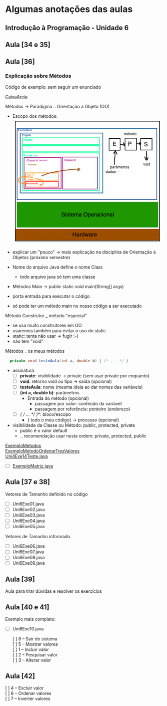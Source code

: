<!--  FIXME:
### [Aula_34](Unidade6/aulaAnotacoes.md#Aula_34 "	09-05-2022	segunda	")	09-05-2022	segunda
### [Aula_35](Unidade6/aulaAnotacoes.md#Aula_35 "	11-05-2022	quarta		11-05-2022	quarta
### [Aula_36](Unidade6/aulaAnotacoes.md#Aula_36 "	11-05-2022	quarta	")	11-05-2022	quarta
### [Aula_37](Unidade6/aulaAnotacoes.md#Aula_37 "	16-05-2022	segunda	")	16-05-2022	segunda
### [Aula_38](Unidade6/aulaAnotacoes.md#Aula_38 "	18-05-2022	quarta		18-05-2022	quarta
### [Aula_39](Unidade6/aulaAnotacoes.md#Aula_39 "	18-05-2022	quarta	")	18-05-2022	quarta
-->

# Algumas anotações das aulas

## Introdução à Programação - Unidade 6

## Aula [34 e 35]

<!-- TODO: comentar para usar Try/Catch com "moderação"
ver exemplo de código do ue não deve ser feito em: [ExemploTryCatch](ExemploTryCatch.java "ExemploTryCatch")  
Mais explicação ver: [tryCatch](tryCatch.md "tryCatch")  
-->

<!-- FIXME:
Explicar sobre new para alocar espaço para vetores feita por [offset.numbers](fluxogramas/offset.numbers). E esta explicação poderia ser melhor "desenha" usando <https://www.planttext.com> com o exemplo 03 - Data Structures.-->  

## Aula [36]

### Explicação sobre Métodos  

Código de exemplo: sem seguir um enunciado  

[CaixaAreia](src/CaixaAreia.java)  

Métodos -> Paradigma .. Orientação a Objeto (OO)  
- Escopo dos métodos: ![escopo](imgs/escopo.png "escopo")  

- explicar um "pouco" -> mais explicação na disciplina de Orientação à Objetos (próximo semestre)  
- Nome do arquivo Java define o nome Class  
  - todo arquivo java só tem uma classe  
- Métodos Main ->   public static void main(String[] args)  
- porta entrada para executar o código  
- só pode ter um método main no nosso código a ser executado  

Método Construtor _ método "especial"  

- se usa muito construtores em OO  
- usaremos também para evitar o uso do static  
- static: tenta não usar -> fugir :-(  
- não tem "void"  

Métodos _ os meus métodos  

```java
  private void testeAula(int a, double b) { /* ... */ }
```

- assinatura  
  - [ ] **private**: visibilidade -> private (sem usar private por enquanto)  
  - [ ] **void**: retorno void ou tipo -> saída (opcional)  
  - [ ] **testeAula**: nome (mesma ideia ao dar nomes das variáveis)  
  - [ ] **(int a, double b)**: parâmetros  
    - Entrada do método (opcional)  
      - passagem por valor: conteúdo da variável  
      - passagem por referência: ponteiro (endereço)  
  - [ ] **{ /* ... */ }**: bloco/escopo  
    - { todo o meu código} -> processo (opcional)  

- visibilidade da Classe ou Método: public, protected, private  
  - public é o valor default  
  - .. recomendação usar nesta ordem: private, protected, public  

[ExemploMetodos](src/ExemploMetodos.java "ExemploMetodos")  
[ExemploMetodoOrdenarTresValores](src/ExemploMetodoOrdenarTresValores.java "ExemploMetodoOrdenarTresValores")  
[Uni4Exe14Teste.java](src/Uni4Exe14Teste.java "Uni4Exe14Teste.java")  
- [ ] [ExemploMatriz.java](src/ExemploMatriz.java "ExemploMatriz.java")  <!-- prof. completo -->  


## Aula [37 e 38]

Vetores de Tamanho definido no código  

- [ ] Uni6Exe01.java  <!-- prof. completo -->  
- [ ] Uni6Exe02.java  
- [ ] Uni6Exe03.java  
- [ ] Uni6Exe04.java  
- [ ] Uni6Exe05.java  

Vetores de Tamanho informado  

- [ ] Uni6Exe06.java  <!-- prof. completo -->  
- [ ] Uni6Exe07.java  <!-- prof. completo -->  
- [ ] Uni6Exe08.java  
- [ ] Uni6Exe09.java  <!-- prof. completo -->  

## Aula [39]

Aula para tirar dúvidas e resolver os exercícios  

## Aula [40 e 41]

Exemplo mais completo:  

- [ ] Uni6Exe10.java  <!-- prof. completo -->  

  [ ] 8 – Sair do sistema  
  [ ] 5 – Mostrar valores  
  [ ] 1 – Incluir valor  
  [ ] 2 – Pesquisar valor  
  [ ] 3 – Alterar valor  

## Aula [42]

  [ ] 4 – Excluir valor  
  [ ] 6 – Ordenar valores  
  [ ] 7 – Inverter valores  
